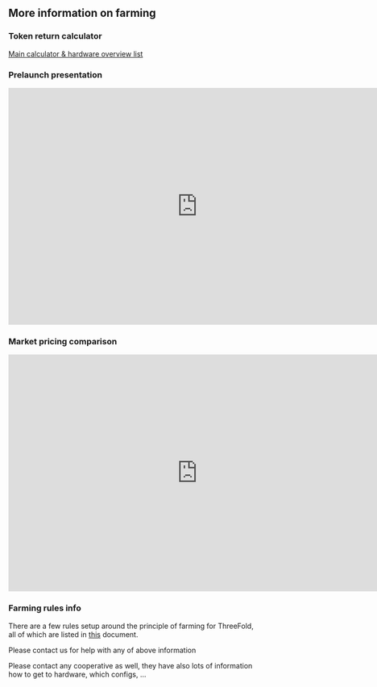 ## More information on farming

### Token return calculator

[Main calculator & hardware overview list](https://docs.google.com/spreadsheets/d/1ZhEoAm1wFZh3rXNM-vNJmfmKjF7VbczaDnmsE4q1nk0/edit?usp=sharing)

### Prelaunch presentation

<iframe src="https://docs.google.com/presentation/d/e/2PACX-1vTYVr4WWMhW7M14iWg1mW26QuFmJZYiymP3F3nprzq2pb6tNfa2VjfU0ofMB5FkfHKye0Lt-fGlvL87/pub?start=true&loop=false&delayms=60000" frameborder="0" width="750" height="470" allowfullscreen="true" mozallowfullscreen="true" webkitallowfullscreen="true"></iframe>

### Market pricing comparison
<iframe src="https://docs.google.com/presentation/d/e/2PACX-1vTaiePf-auYLIfgJc0TcuNIe-BXoLrQf2UHW2mlSmHeW5vFAxA4kVSNSOjaXfADih5iVF5EQv7kGmdv/pub?start=false&loop=false&delayms=60000" frameborder="0" width="750" height="470" allowfullscreen="true" mozallowfullscreen="true" webkitallowfullscreen="true"></iframe>

### Farming rules info

There are a few rules setup around the principle of farming for ThreeFold, all of which are listed in [this](https://docs.grid.tf/threefold/info/src/branch/master/concepts/Token_Generation_Rules_For_Farming.md) document.

Please contact us for help with any of above information

Please contact any cooperative as well, they have also lots of information how to get to hardware, which configs, ...

